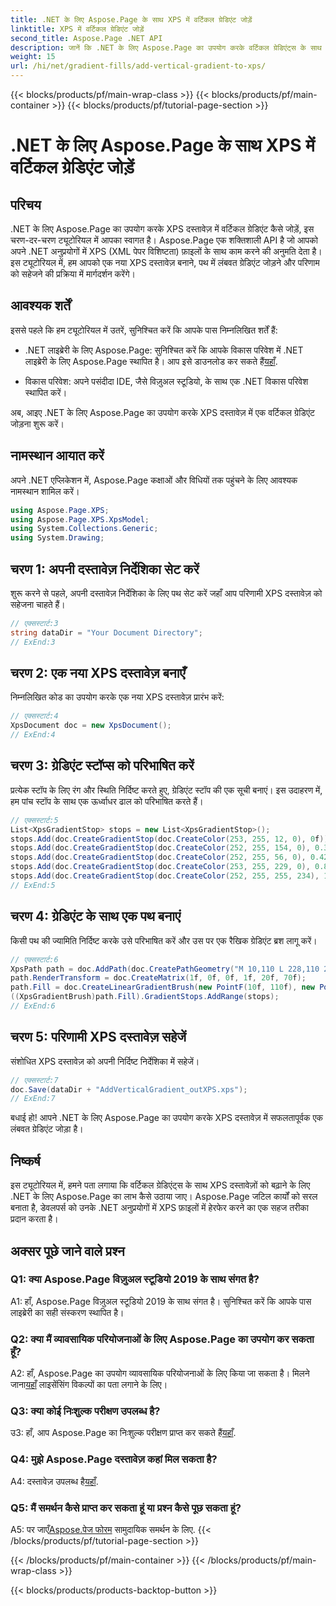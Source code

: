 ```yaml
---
title: .NET के लिए Aspose.Page के साथ XPS में वर्टिकल ग्रेडिएंट जोड़ें
linktitle: XPS में वर्टिकल ग्रेडिएंट जोड़ें
second_title: Aspose.Page .NET API
description: जानें कि .NET के लिए Aspose.Page का उपयोग करके वर्टिकल ग्रेडिएंट्स के साथ XPS दस्तावेज़ों को कैसे बढ़ाया जाए। निर्बाध एकीकरण के लिए हमारी चरण-दर-चरण मार्गदर्शिका का पालन करें।
weight: 15
url: /hi/net/gradient-fills/add-vertical-gradient-to-xps/
---
```


{{< blocks/products/pf/main-wrap-class >}}
{{< blocks/products/pf/main-container >}}
{{< blocks/products/pf/tutorial-page-section >}}

# .NET के लिए Aspose.Page के साथ XPS में वर्टिकल ग्रेडिएंट जोड़ें

## परिचय

.NET के लिए Aspose.Page का उपयोग करके XPS दस्तावेज़ में वर्टिकल ग्रेडिएंट कैसे जोड़ें, इस चरण-दर-चरण ट्यूटोरियल में आपका स्वागत है। Aspose.Page एक शक्तिशाली API है जो आपको अपने .NET अनुप्रयोगों में XPS (XML पेपर विशिष्टता) फ़ाइलों के साथ काम करने की अनुमति देता है। इस ट्यूटोरियल में, हम आपको एक नया XPS दस्तावेज़ बनाने, पथ में लंबवत ग्रेडिएंट जोड़ने और परिणाम को सहेजने की प्रक्रिया में मार्गदर्शन करेंगे।

## आवश्यक शर्तें

इससे पहले कि हम ट्यूटोरियल में उतरें, सुनिश्चित करें कि आपके पास निम्नलिखित शर्तें हैं:

-  .NET लाइब्रेरी के लिए Aspose.Page: सुनिश्चित करें कि आपके विकास परिवेश में .NET लाइब्रेरी के लिए Aspose.Page स्थापित है। आप इसे डाउनलोड कर सकते हैं[यहाँ](https://releases.aspose.com/page/net/).

- विकास परिवेश: अपने पसंदीदा IDE, जैसे विज़ुअल स्टूडियो, के साथ एक .NET विकास परिवेश स्थापित करें।

अब, आइए .NET के लिए Aspose.Page का उपयोग करके XPS दस्तावेज़ में एक वर्टिकल ग्रेडिएंट जोड़ना शुरू करें।

## नामस्थान आयात करें

अपने .NET एप्लिकेशन में, Aspose.Page कक्षाओं और विधियों तक पहुंचने के लिए आवश्यक नामस्थान शामिल करें।

```csharp
using Aspose.Page.XPS;
using Aspose.Page.XPS.XpsModel;
using System.Collections.Generic;
using System.Drawing;
```

## चरण 1: अपनी दस्तावेज़ निर्देशिका सेट करें

शुरू करने से पहले, अपनी दस्तावेज़ निर्देशिका के लिए पथ सेट करें जहाँ आप परिणामी XPS दस्तावेज़ को सहेजना चाहते हैं।

```csharp
// एक्सस्टार्ट:3
string dataDir = "Your Document Directory";
// ExEnd:3
```

## चरण 2: एक नया XPS दस्तावेज़ बनाएँ

निम्नलिखित कोड का उपयोग करके एक नया XPS दस्तावेज़ प्रारंभ करें:

```csharp
// एक्सस्टार्ट:4
XpsDocument doc = new XpsDocument();
// ExEnd:4
```

## चरण 3: ग्रेडिएंट स्टॉप्स को परिभाषित करें

प्रत्येक स्टॉप के लिए रंग और स्थिति निर्दिष्ट करते हुए, ग्रेडिएंट स्टॉप की एक सूची बनाएं। इस उदाहरण में, हम पांच स्टॉप के साथ एक ऊर्ध्वाधर ढाल को परिभाषित करते हैं।

```csharp
// एक्सस्टार्ट:5
List<XpsGradientStop> stops = new List<XpsGradientStop>();
stops.Add(doc.CreateGradientStop(doc.CreateColor(253, 255, 12, 0), 0f));
stops.Add(doc.CreateGradientStop(doc.CreateColor(252, 255, 154, 0), 0.359375f));
stops.Add(doc.CreateGradientStop(doc.CreateColor(252, 255, 56, 0), 0.424805f));
stops.Add(doc.CreateGradientStop(doc.CreateColor(253, 255, 229, 0), 0.879883f));
stops.Add(doc.CreateGradientStop(doc.CreateColor(252, 255, 255, 234), 1f));
// ExEnd:5
```

## चरण 4: ग्रेडिएंट के साथ एक पथ बनाएं

किसी पथ की ज्यामिति निर्दिष्ट करके उसे परिभाषित करें और उस पर एक रैखिक ग्रेडिएंट ब्रश लागू करें।

```csharp
// एक्सस्टार्ट:6
XpsPath path = doc.AddPath(doc.CreatePathGeometry("M 10,110 L 228,110 228,200 10,200"));
path.RenderTransform = doc.CreateMatrix(1f, 0f, 0f, 1f, 20f, 70f);
path.Fill = doc.CreateLinearGradientBrush(new PointF(10f, 110f), new PointF(10f, 200f));
((XpsGradientBrush)path.Fill).GradientStops.AddRange(stops);
// ExEnd:6
```

## चरण 5: परिणामी XPS दस्तावेज़ सहेजें

संशोधित XPS दस्तावेज़ को अपनी निर्दिष्ट निर्देशिका में सहेजें।

```csharp
// एक्सस्टार्ट:7
doc.Save(dataDir + "AddVerticalGradient_outXPS.xps");
// ExEnd:7
```

बधाई हो! आपने .NET के लिए Aspose.Page का उपयोग करके XPS दस्तावेज़ में सफलतापूर्वक एक लंबवत ग्रेडिएंट जोड़ा है।

## निष्कर्ष

इस ट्यूटोरियल में, हमने पता लगाया कि वर्टिकल ग्रेडिएंट्स के साथ XPS दस्तावेज़ों को बढ़ाने के लिए .NET के लिए Aspose.Page का लाभ कैसे उठाया जाए। Aspose.Page जटिल कार्यों को सरल बनाता है, डेवलपर्स को उनके .NET अनुप्रयोगों में XPS फ़ाइलों में हेरफेर करने का एक सहज तरीका प्रदान करता है।

## अक्सर पूछे जाने वाले प्रश्न

### Q1: क्या Aspose.Page विज़ुअल स्टूडियो 2019 के साथ संगत है?

A1: हाँ, Aspose.Page विज़ुअल स्टूडियो 2019 के साथ संगत है। सुनिश्चित करें कि आपके पास लाइब्रेरी का सही संस्करण स्थापित है।

### Q2: क्या मैं व्यावसायिक परियोजनाओं के लिए Aspose.Page का उपयोग कर सकता हूँ?

 A2: हाँ, Aspose.Page का उपयोग व्यावसायिक परियोजनाओं के लिए किया जा सकता है। मिलने जाना[यहाँ](https://purchase.aspose.com/buy) लाइसेंसिंग विकल्पों का पता लगाने के लिए।

### Q3: क्या कोई निःशुल्क परीक्षण उपलब्ध है?

 उ3: हाँ, आप Aspose.Page का निःशुल्क परीक्षण प्राप्त कर सकते हैं[यहाँ](https://releases.aspose.com/).

### Q4: मुझे Aspose.Page दस्तावेज़ कहां मिल सकता है?

 A4: दस्तावेज़ उपलब्ध है[यहाँ](https://reference.aspose.com/page/net/).

### Q5: मैं समर्थन कैसे प्राप्त कर सकता हूं या प्रश्न कैसे पूछ सकता हूं?

 A5: पर जाएँ[Aspose.पेज फोरम](https://forum.aspose.com/c/page/39) सामुदायिक समर्थन के लिए.
{{< /blocks/products/pf/tutorial-page-section >}}

{{< /blocks/products/pf/main-container >}}
{{< /blocks/products/pf/main-wrap-class >}}

{{< blocks/products/products-backtop-button >}}

